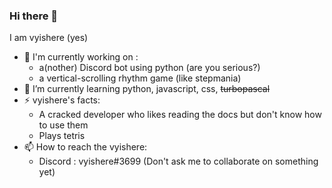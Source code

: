 ### Hi there 👋
  I am vyishere (yes)
  - 🔭 I'm currently working on : 
    - a(nother) Discord bot using python (are you serious?)
    - a vertical-scrolling rhythm game (like stepmania)
  - 🌱 I’m currently learning python, javascript, css, ~~turbopascal~~
  - ⚡ vyishere's facts:
    - A cracked developer who likes reading the docs but don't know how to use them
    - Plays tetris
  - 📫 How to reach the vyishere:
    - Discord : vyishere#3699 (Don't ask me to collaborate on something yet)
    
    
    
<!--
**vyishere/vyishere** is a ✨ _special_ ✨ repository because its `README.md` (this file) appears on your GitHub profile.

Here are some ideas to get you started:

- 🔭 I’m currently working on ...
- 🌱 I’m currently learning ...
- 👯 I’m looking to collaborate on ...
- 🤔 I’m looking for help with ...
- 💬 Ask me about ...
- 📫 How to reach me: ...
- 😄 Pronouns: ...
- ⚡ Fun fact: ...
-->
